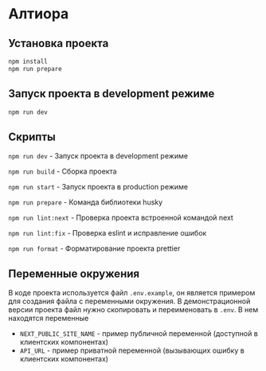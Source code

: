# Алтиора

## Установка проекта

```bash
npm install
npm run prepare
```

## Запуск проекта в development режиме

```bash
npm run dev
```

## Скрипты

`npm run dev` - Запуск проекта в development режиме

`npm run build` - Сборка проекта

`npm run start` - Запуск проекта в production режиме

`npm run prepare` - Команда библиотеки husky

`npm run lint:next` - Проверка проекта встроенной командой next

`npm run lint:fix` - Проверка eslint и исправление ошибок

`npm run format` - Форматирование проекта prettier

## Переменные окружения

В коде проекта используется файл `.env.example`, он является примером для создания файла с переменными окружения. В демонстрационной версии проекта файл нужно скопировать и переименовать в `.env`. В нем находятся переменные

- `NEXT_PUBLIC_SITE_NAME` - пример публичной переменной (доступной в клиентских компонентах)
- `API_URL` - пример приватной переменной (вызывающих ошибку в клиентских компонентах)
